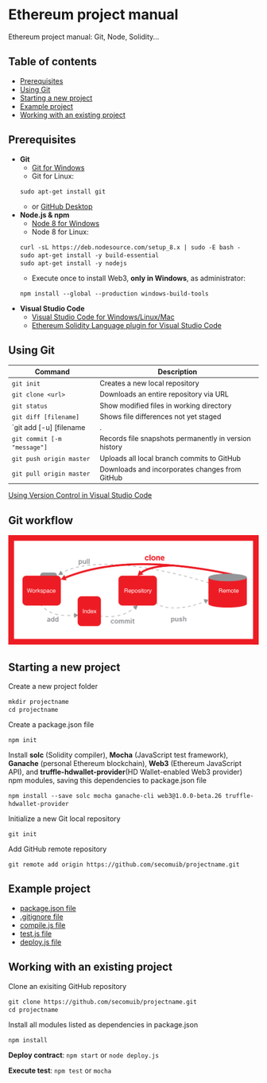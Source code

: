 # Ethereum project manual
Ethereum project manual: Git, Node, Solidity...

## Table of contents
* [Prerequisites](#prerequisites)
* [Using Git](#using-git)
* [Starting a new project](#starting-a-new-project)
* [Example project](#example-project)
* [Working with an existing project](#working-with-an-existing-project)
  
## Prerequisites
* __Git__
  * [Git for Windows](https://git-scm.com/download/win)
  * Git for Linux:
  ```
  sudo apt-get install git
  ```
  * or [GitHub Desktop](https://desktop.github.com/)
* __Node.js & npm__
  * [Node 8 for Windows](https://nodejs.org/dist/v8.9.1/node-v8.9.1-x64.msi)
  * Node 8 for Linux:
  ```
  curl -sL https://deb.nodesource.com/setup_8.x | sudo -E bash -
  sudo apt-get install -y build-essential
  sudo apt-get install -y nodejs
  ```
  * Execute once to install Web3, __only in Windows__, as administrator:
  ```
  npm install --global --production windows-build-tools 
  ```
* __Visual Studio Code__
  * [Visual Studio Code for Windows/Linux/Mac](https://code.visualstudio.com/Download)
  * [Ethereum Solidity Language plugin for Visual Studio Code](https://marketplace.visualstudio.com/items?itemName=JuanBlanco.solidity)

## Using Git

| Command                             | Description                                           |
| ------------------------------------|-------------------------------------------------------|
| `git init`                          | Creates a new local repository                        |
| `git clone <url>`                   | Downloads an entire repository via URL                |
| `git status`                        | Show modified files in working directory              |
| `git diff [filename]`               | Shows file differences not yet staged                 |
| `git add [-u] [filename|.|pattern]` | Snapshots the file in preparation for versioning      |
| `git commit [-m "message"]`         | Records file snapshots permanently in version history |
| `git push origin master`            | Uploads all local branch commits to GitHub            |
| `git pull origin master`            | Downloads and incorporates changes from GitHub        |

[Using Version Control in Visual Studio Code](https://code.visualstudio.com/docs/editor/versioncontrol)

## Git workflow
![Git workflow](git.png "Git workflow")

## Starting a new project
Create a new project folder
```
mkdir projectname
cd projectname
```
Create a package.json file
```
npm init
```
Install __solc__ (Solidity compiler), __Mocha__ (JavaScript test framework), __Ganache__ (personal Ethereum blockchain), __Web3__ (Ethereum JavaScript API), and __truffle-hdwallet-provider__(HD Wallet-enabled Web3 provider) npm modules, saving this dependencies to package.json file
```
npm install --save solc mocha ganache-cli web3@1.0.0-beta.26 truffle-hdwallet-provider
```
Initialize a new Git local repository
```
git init
```
Add GitHub remote repository
```
git remote add origin https://github.com/secomuib/projectname.git
```

## Example project
 * [package.json file](https://github.com/secomuib/ethereum-project-manual/blob/master/package.json)
 * [.gitignore file](https://github.com/secomuib/ethereum-project-manual/blob/master/.gitignore)
 * [compile.js file](https://github.com/secomuib/ethereum-project-manual/blob/master/compile.js)
 * [test.js file](https://github.com/secomuib/ethereum-project-manual/blob/master/test/test.js)
 * [deploy.js file](https://github.com/secomuib/ethereum-project-manual/blob/master/deploy.js)

## Working with an existing project
Clone an exisiting GitHub repository
```
git clone https://github.com/secomuib/projectname.git
cd projectname
```
Install all modules listed as dependencies in package.json
```
npm install
```

__Deploy contract__: `npm start` or `node deploy.js`

__Execute test__: `npm test` or `mocha`
